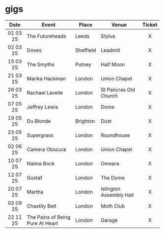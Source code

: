 # gigs
|Date|Event|Place|Venue|Ticket|
|:--:|-----|----|-----|:----:|
|01 03 25|The Futureheads|Leeds|Stylus|X|
|02 03 25|Doves|Sheffield|Leadmill|X|
|15 03 25|The Smyths|Putney|Half Moon|X|
|21 03 25|Marika Hackman|London|Union Chapel|X|
|26 03 25|Rachael Lavelle|London|St Pancras Old Church|X|
|07 05 25|Jeffrey Lewis|London|Dome|X|
|19 05 25|Du Blonde|Brighton|Dust|X|
|23 05 25|Supergrass|London|Roundhouse|X|
|02 06 25|Camera Obscura|London|Union Chapel|X|
|10 07 25|Naima Bock|London|Omeara|X|
|12 07 25|Gustaf|London|The Dome|X|
|20 07 25|Martha|London|Islington Assembly Hall|X|
|02 09 25|Chastity Belt|London|Moth Club|X|
|22 11 25|The Pains of Being Pure At Heart|London|Garage|X|
